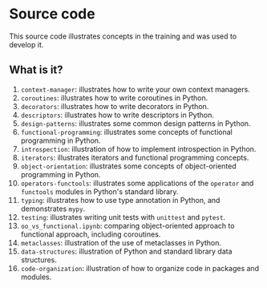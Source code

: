 # Source code

This source code illustrates concepts in the training and
was used to develop it.


## What is it?

1. `context-manager`: illustrates how to write your own context managers.
1. `coroutines`: illustrates how to write coroutines in Python.
1. `decorators`: illustrates how to write decorators in Python.
1. `descriptors`: illustrates how to write descriptors in Python.
1. `design-patterns`: illustrates some common design patterns in Python.
1. `functional-programming`: illustrates some concepts of functional
   programming in Python.
1. `introspection`: illustration of how to implement introspection in
   Python.
1. `iterators`: illustrates iterators and functional programming concepts.
1. `object-orientation`: illustrates some concepts of object-oriented
   programming in Python.
1. `operators-functools`: illustrates some applications of the `operator`
   and `functools` modules in Python's standard library.
1. `typing`: illustrates how to use type annotation in Python, and
   demonstrates `mypy`.
1. `testing`: illustrates writing unit tests with `unittest` and
   `pytest`.
1. `oo_vs_functional.ipynb`: comparing object-oriented approach to
   functional approach, including coroutines.
1. `metaclasses`: illustration of the use of metaclasses in Python.
1. `data-structures`: illustration of Python and standard library data
   structures.
1. `code-organization`: illustration of how to organize code in packages
   and modules.
